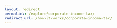 ```yaml
---
layout: redirect
permalink: /explore/corporate-income-tax/
redirect_url: /how-it-works/corporate-income-tax/
---
```

